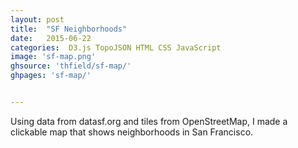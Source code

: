 ```yaml
---
layout: post
title:  "SF Neighborhoods"
date:   2015-06-22
categories:  D3.js TopoJSON HTML CSS JavaScript
image: 'sf-map.png'
ghsource: 'thfield/sf-map/'
ghpages: 'sf-map/'


---
```

Using data from datasf.org and tiles from OpenStreetMap, I made a clickable map that shows neighborhoods in San Francisco.
